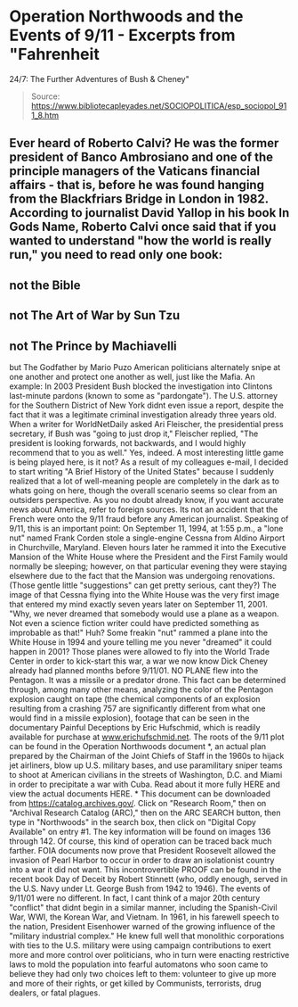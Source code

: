 # Operation Northwoods and the Events of 9/11 - Excerpts from "Fahrenheit 
24/7: The Further Adventures of Bush & Cheney"

> Source: https://www.bibliotecapleyades.net/SOCIOPOLITICA/esp_sociopol_911_8.htm

Ever heard of Roberto Calvi?
He was the former president of
Banco
Ambrosiano and one of the principle managers of the
Vaticans
financial affairs - that is, before he was found hanging from the
Blackfriars Bridge in London in 1982.
According to journalist
David Yallop in his book In Gods Name, Roberto Calvi once said that if
you wanted to understand "how the world is really run," you need to
read only one book:
-
not the Bible
-
not The Art of War by Sun Tzu
-
not The Prince by Machiavelli
-
but The
Godfather by Mario Puzo
American politicians alternately snipe at one another and protect
one another as well, just like the Mafia.
An example: In 2003 President
Bush blocked the investigation into Clintons last-minute
pardons (known to some as "pardongate"). The U.S. attorney for the
Southern District of New York didnt even issue a report, despite
the fact that it was a legitimate criminal investigation already
three years old.
When a writer for WorldNetDaily asked
Ari
Fleischer, the presidential press secretary, if Bush was "going to
just drop it," Fleischer replied,
"The president is looking
forwards, not backwards, and I would highly recommend that to you as
well."
Yes, indeed. A most interesting little game is being played
here, is it not?
As a result of my colleagues e-mail, I decided to start writing "A
Brief History of the United States" because I suddenly realized that
a lot of well-meaning people are completely in the dark as to whats
going on here, though the overall scenario seems so clear from an
outsiders perspective. As you no doubt already know, if you want
accurate news about America, refer to foreign sources.
Its not an
accident that the French were onto the 9/11 fraud before any
American journalist.
Speaking of 9/11, this is an important point: On September 11, 1994,
at 1:55 p.m., a "lone nut" named Frank Corden stole a single-engine
Cessna from Aldino Airport in Churchville, Maryland.
Eleven hours
later he rammed it into the Executive Mansion of the White House
where the President and the First Family would normally be sleeping;
however, on that particular evening they were staying elsewhere due
to the fact that the Mansion was undergoing renovations. (Those
gentle little "suggestions" can get pretty serious, cant they?)
The image of that Cessna flying into the White House was the very
first image that entered my mind exactly seven years later on
September 11, 2001.
"Why, we never dreamed that somebody would use a
plane as a weapon. Not even a science fiction writer could have
predicted something as improbable as that!"
Huh? Some freakin "nut" rammed a plane into the White House in 1994 and youre
telling me you never "dreamed" it could happen in 2001?
Those planes were allowed to fly into the World Trade Center in
order to kick-start this war, a war we now know Dick Cheney already
had planned months before 9/11/01.
NO PLANE flew into the Pentagon.
It was a missile or a predator drone.
This fact can be determined
through, among many other means, analyzing the color of the Pentagon
explosion caught on tape (the chemical components of an explosion
resulting from a crashing 757 are significantly different from what
one would find in a missile explosion), footage that can be seen in
the documentary Painful Deceptions by Eric Hufschmid, which is
readily available for purchase at
www.erichufschmid.net.
The roots of
the 9/11 plot can be found in the
Operation Northwoods
document *, an actual plan prepared by the Chairman of the Joint
Chiefs of Staff in the 1960s to hijack jet airliners, blow up U.S.
military bases, and use paramilitary sniper teams to shoot at
American civilians in the streets of Washington, D.C. and Miami in
order to precipitate a war with Cuba.
Read about it more fully
HERE and view the actual
documents
HERE.
*
This
document can be downloaded from
https://catalog.archives.gov/.
Click on
"Research Room," then on "Archival Research Catalog (ARC)," then on
the
ARC SEARCH button, then type in
"Northwoods" in the search box, then click on "Digital Copy Available" on entry #1.
The key information will
be found on
images 136 through 142.
Of course, this kind of operation can be traced back much farther.
FOIA documents now prove that President Roosevelt allowed the
invasion of Pearl Harbor to occur in order to draw an isolationist
country into a war it did not want.
This incontrovertible PROOF can
be found in the recent book Day of Deceit by Robert Stinnett (who,
oddly enough, served in the U.S. Navy under Lt. George Bush from
1942 to 1946).
The
events of 9/11/01 were no different. In fact, I
cant think of a major 20th century "conflict" that didnt begin in
a similar manner, including the Spanish-Civil War, WWI, the Korean
War, and Vietnam.
In 1961,
in his farewell speech to the nation,
President Eisenhower
warned of the growing influence of the "military industrial
complex."
He knew full well that monolithic corporations with ties
to the U.S. military were using campaign contributions to exert more
and more control over politicians, who in turn were enacting
restrictive laws to mold the population into fearful automatons who
soon came to believe they had only two choices left to them:
volunteer to give up more and more of their rights, or get killed by
Communists, terrorists, drug dealers, or fatal plagues.

